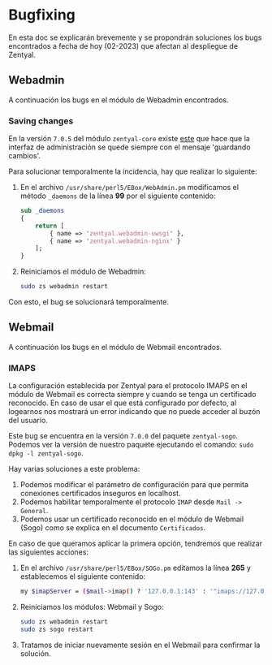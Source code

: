 # Bugfixing

En esta doc se explicarán brevemente y se propondrán soluciones los bugs encontrados a fecha de hoy (02-2023) que afectan al despliegue de Zentyal.

## Webadmin

A continuación los bugs en el módulo de Webadmin encontrados.

### Saving changes

En la versión `7.0.5` del módulo `zentyal-core` existe [este](https://github.com/zentyal/zentyal/issues/2100) que hace que la interfaz de administración se quede siempre con el mensaje 'guardando cambios'.

Para solucionar temporalmente la incidencia, hay que realizar lo siguiente:

1. En el archivo `/usr/share/perl5/EBox/WebAdmin.pm` modificamos el método `_daemons` de la línea **99** por el siguiente contenido:

    ```perl
    sub _daemons
    {
        return [
            { name => 'zentyal.webadmin-uwsgi' },
            { name => 'zentyal.webadmin-nginx' }
        ];
    }
    ```

2. Reiniciamos el módulo de Webadmin:

    ```sh
    sudo zs webadmin restart
    ```

Con esto, el bug se solucionará temporalmente.

## Webmail

A continuación los bugs en el módulo de Webmail encontrados.

### IMAPS

La configuración establecida por Zentyal para el protocolo IMAPS en el módulo de Webmail es correcta siempre y cuando se tenga un certificado reconocido. En caso de usar el que está configurado por defecto, al logearnos nos mostrará un error indicando que no puede acceder al buzón del usuario.

Este bug se encuentra en la versión `7.0.0` del paquete `zentyal-sogo`. Podemos ver la versión de nuestro paquete ejecutando el comando: `sudo dpkg -l zentyal-sogo`.

Hay varias soluciones a este problema:

1. Podemos modificar el parámetro de configuración para que permita conexiones certificados inseguros en localhost.
2. Podemos habilitar temporalmente el protocolo `IMAP` desde `Mail -> General`.
3. Podemos usar un certificado reconocido en el módulo de Webmail (Sogo) como se explica en el documento `Certificados`.

En caso de que queramos aplicar la primera opción, tendremos que realizar las siguientes acciones:

1. En el archivo `/usr/share/perl5/EBox/SOGo.pm` editamos la línea **265** y establecemos el siguiente contenido:

    ```sh
    my $imapServer = ($mail->imap() ? '127.0.0.1:143' : '"imaps://127.0.0.1:993/?tlsVerifyMode=allowInsecureLocalhost"');
    ```

2. Reiniciamos los módulos: Webmail y Sogo:

    ```sh
    sudo zs webadmin restart
    sudo zs sogo restart
    ```

3. Tratamos de iniciar nuevamente sesión en el Webmail para confirmar la solución.
